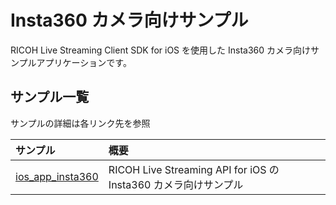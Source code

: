 # Insta360 カメラ向けサンプル

RICOH Live Streaming Client SDK for iOS を使用した Insta360 カメラ向けサンプルアプリケーションです。

## サンプル一覧
サンプルの詳細は各リンク先を参照

|サンプル|概要| 
|:--|:--|
|[ios_app_insta360](./ios_app_insta360)|RICOH Live Streaming API for iOS の Insta360 カメラ向けサンプル|